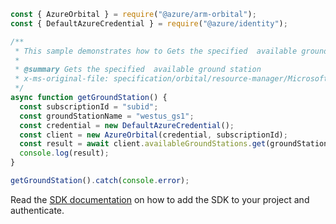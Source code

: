 ```javascript
const { AzureOrbital } = require("@azure/arm-orbital");
const { DefaultAzureCredential } = require("@azure/identity");

/**
 * This sample demonstrates how to Gets the specified  available ground station
 *
 * @summary Gets the specified  available ground station
 * x-ms-original-file: specification/orbital/resource-manager/Microsoft.Orbital/stable/2022-03-01/examples/AvailableGroundStationGet.json
 */
async function getGroundStation() {
  const subscriptionId = "subid";
  const groundStationName = "westus_gs1";
  const credential = new DefaultAzureCredential();
  const client = new AzureOrbital(credential, subscriptionId);
  const result = await client.availableGroundStations.get(groundStationName);
  console.log(result);
}

getGroundStation().catch(console.error);
```

Read the [SDK documentation](https://github.com/Azure/azure-sdk-for-js/blob/%40azure%2Farm-orbital_1.0.0/sdk/orbital/arm-orbital/README.md) on how to add the SDK to your project and authenticate.
